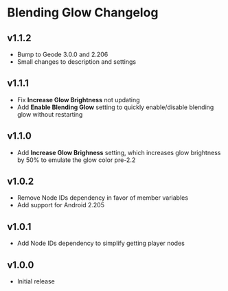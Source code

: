 # <cp>B</c><cr>l</c><co>e</c><cy>n</c><cg>d</c><cj>i</c><cl>n</c><cb>g</c> <cp>G</c><cr>l</c><co>o</c><cy>w</c> <cg>C</c><cj>h</c><cl>a</c><cb>n</c><cp>g</c><cr>e</c><co>l</c><cy>o</c><cg>g</c>

## v1.1.2

- Bump to Geode 3.0.0 and 2.206
- Small changes to description and settings

## v1.1.1

- Fix **Increase Glow Brightness** not updating
- Add **Enable Blending Glow** setting to quickly enable/disable blending glow without restarting

## v1.1.0

- Add **Increase Glow Brighness** setting, which increases glow brightness by 50% to emulate the glow color pre-2.2

## v1.0.2

- Remove Node IDs dependency in favor of member variables
- Add support for Android 2.205

## v1.0.1

- Add Node IDs dependency to simplify getting player nodes

## v1.0.0

- Initial release
